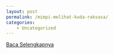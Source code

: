 ```yaml
---
layout: post
permalink: /mimpi-melihat-kuda-raksasa/
categories:
    - Uncategorized
---
```


[Baca Selengkapnya](/08)